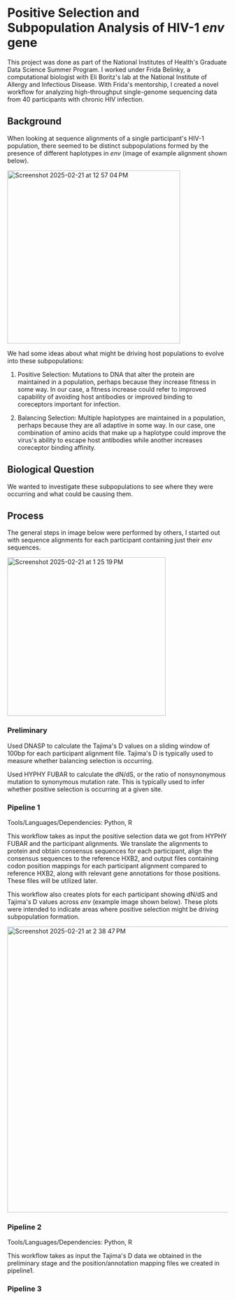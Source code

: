 # Positive Selection and Subpopulation Analysis of HIV-1 *env* gene
This project was done as part of the National Institutes of Health's Graduate Data Science Summer Program. I worked under Frida Belinky, a computational biologist with Eli Boritz's lab at the National Institute of Allergy and Infectious Disease. With Frida's mentorship, I created a novel workflow for analyzing high-throughput single-genome sequencing data from 40 participants with chronic HIV infection. 

## Background
When looking at sequence alignments of a single participant's HIV-1 population, there seemed to be distinct subpopulations formed by the presence of different haplotypes in *env* (image of example alignment shown below).

<img width="395" alt="Screenshot 2025-02-21 at 12 57 04 PM" src="https://github.com/user-attachments/assets/72507ed2-6a9a-44cd-991a-37464e22981d" />

We had some ideas about what might be driving host populations to evolve into these subpopulations: 

1. Positive Selection: Mutations to DNA that alter the protein are maintained in a population, perhaps because they increase fitness in some way. In our case, a fitness increase could refer to improved capability of avoiding host antibodies or improved binding to coreceptors important for infection.

2. Balancing Selection: Multiple haplotypes are maintained in a population, perhaps because they are all adaptive in some way. In our case, one combination of amino acids that make up a haplotype could improve the virus's ability to escape host antibodies while another increases coreceptor binding affinity.

## Biological Question
We wanted to investigate these subpopulations to see where they were occurring and what could be causing them. 

## Process
The general steps in image below were performed by others, I started out with sequence alignments for each participant containing just their *env* sequences.

<img width="362" alt="Screenshot 2025-02-21 at 1 25 19 PM" src="https://github.com/user-attachments/assets/1c2c2707-b9e7-4463-98fd-82ec8fa79940" />

### Preliminary
Used DNASP to calculate the Tajima's D values on a sliding window of 100bp for each participant alignment file. Tajima's D is typically used to measure whether balancing selection is occurring. 

Used HYPHY FUBAR to calculate the dN/dS, or the ratio of nonsynonymous mutation to synonymous mutation rate. This is typically used to infer whether positive selection is occurring at a given site. 

### Pipeline 1
Tools/Languages/Dependencies: Python, R

This workflow takes as input the positive selection data we got from HYPHY FUBAR and the participant alignments. We translate the alignments to protein and obtain consensus sequences for each participant, align the consensus sequences to the reference HXB2, and output files containing codon position mappings for each participant alignment compared to reference HXB2, along with relevant gene annotations for those positions. These files will be utilized later.

This workflow also creates plots for each participant showing dN/dS and Tajima's D values across *env* (example image shown below). These plots were intended to indicate areas where positive selection might be driving subpopulation formation.

<img width="653" alt="Screenshot 2025-02-21 at 2 38 47 PM" src="https://github.com/user-attachments/assets/e04d6105-7a29-4d78-93ab-90de979d5d55" />


### Pipeline 2
Tools/Languages/Dependencies: Python, R

This workflow takes as input the Tajima's D data we obtained in the preliminary stage and the position/annotation mapping files we created in pipeline1. 

### Pipeline 3



